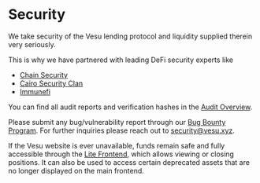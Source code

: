 
# Security

We take security of the Vesu lending protocol and liquidity supplied therein very seriously.

This is why we have partnered with leading DeFi security experts like

- [Chain Security](https://www.chainsecurity.com)
- [Cairo Security Clan](https://cairosecurityclan.com)
- [Immunefi](https://immunefi.com)

You can find all audit reports and verification hashes in the [Audit Overview](./audits.md).

Please submit any bug/vulnerability report through our [Bug Bounty Program](https://immunefi.com/bug-bounty/vesu/information/).
For further inquiries please reach out to [security@vesu.xyz](mailto:security@vesu.xyz).

If the Vesu website is ever unavailable, funds remain safe and fully accessible through the [Lite Frontend](https://lite.vesu.xyz), which allows viewing or closing positions. It can also be used to access certain deprecated assets that are no longer displayed on the main frontend.